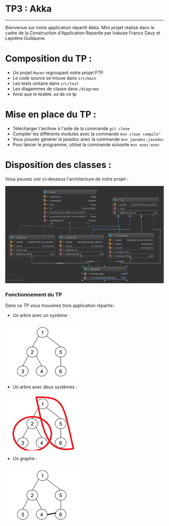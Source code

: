 TP3 : Akka
===================



----------
<p> Bienvenue sur notre application répartit Akka. Mini projet réalisé dans le cadre de la Construction d'Application Repartie par Irakoze Franco Davy et Leprêtre Guillaume. </p>


# Composition du TP :

- Un projet `Maven` regroupant notre projet FTP
- Le code source se trouve dans `src/main`
- Les tests unitaire dans `src/test`
- Les diagammes de classe dans `/diagrams`
- Ainsi que le `README.md` de ce tp

# Mise en place du TP :

- Télécharger l'archive à l'aide de la commande `git clone`
- Compiler les différents modules avec la commande `mvn clean compile"`
- Vous pouvez générer la javadoc avec la commande `mvn javadoc:javadoc`
- Pour lancer le programme, utilisé la commande suivante `mvn exec:exec`

# Disposition des classes :

Vous pouvez voir ci-dessous l'architecture de notre projet : 

![image](img/uml.png)

### Fonctionnement du TP

Dans ce TP vous trouverez trois application répartie :

- Un arbre avec un système : 

![image](img/simpleTree.png)

- Un arbre avec deux systèmes : 

![image](img/complexTree.png)

- Un graphe : 

![image](img/graphe.png)

 				

